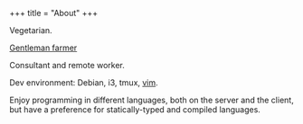 +++
title = "About"
+++

Vegetarian.

[Gentleman farmer][owlsnestfarm]

Consultant and remote worker.

Dev environment: Debian, i3, tmux, [vim].

Enjoy programming in different languages, both on the server and the client, but have a preference for statically-typed and compiled languages.

[owlsnestfarm]: https://www.theowlsnestfarm.com/
[vim]: https://github.com/btoll/dotfiles/tree/master/vim

